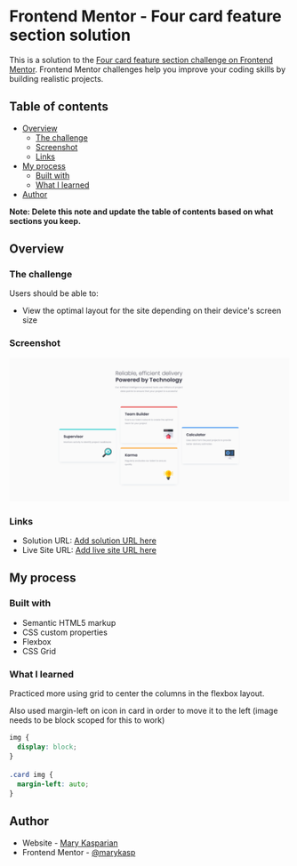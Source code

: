 # Frontend Mentor - Four card feature section solution

This is a solution to the [Four card feature section challenge on Frontend Mentor](https://www.frontendmentor.io/challenges/four-card-feature-section-weK1eFYK). Frontend Mentor challenges help you improve your coding skills by building realistic projects.

## Table of contents

- [Overview](#overview)
  - [The challenge](#the-challenge)
  - [Screenshot](#screenshot)
  - [Links](#links)
- [My process](#my-process)
  - [Built with](#built-with)
  - [What I learned](#what-i-learned)
- [Author](#author)

**Note: Delete this note and update the table of contents based on what sections you keep.**

## Overview

### The challenge

Users should be able to:

- View the optimal layout for the site depending on their device's screen size

### Screenshot

![](./screenshot.png)

### Links

- Solution URL: [Add solution URL here](https://your-solution-url.com)
- Live Site URL: [Add live site URL here](https://your-live-site-url.com)

## My process

### Built with

- Semantic HTML5 markup
- CSS custom properties
- Flexbox
- CSS Grid

### What I learned

Practiced more using grid to center the columns in the flexbox layout.

Also used margin-left on icon in card in order to move it to the left (image needs to be block scoped for this to work)

```css
img {
  display: block;
}

.card img {
  margin-left: auto;
}
```

## Author

- Website - [Mary Kasparian](https://www.marykasparian.com)
- Frontend Mentor - [@marykasp](https://www.frontendmentor.io/profile/marykasp)
